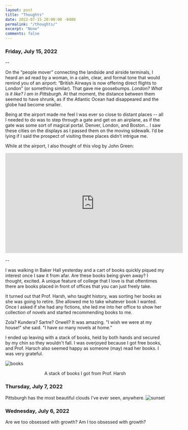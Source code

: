 ```yaml
---
layout: post
title: "Thoughts"
date: 2022-07-15 20:00:00 -0400
permalink: "/thoughts/"
excerpt: "None"
comments: false
---
```

### Friday, July 15, 2022
<p> -- </p>
On  the “people mover” connecting the landside and airside terminals, I heard an ad read by a woman, in a calm, clear, and formal tone that would remind you of an airport: “British Airways is now offering direct flights to London” (or something similar). That gave me goosebumps. 
<i>London? What is it like? I am in Pittsburgh. </i>
At that moment, the distance between them seemed to have shrunk, as if the Atlantic Ocean had disappeared and the globe had become smaller.  

Being at the airport made me feel I was ever so close to distant places -- all I needed to do was to step through a gate and get on an airplane, as if the gate was some sort of magical portal. Denver, London, and Boston... I saw these cities on the displays as I passed them on the moving sidewalk. I’d be lying if I said the prospect of visiting these places didn’t intrigue me. 

While at the airport, I also thought of this vlog by John Green:
<iframe width="560" height="315" src="https://www.youtube.com/embed/otQRgriAmfQ" title="YouTube video player" frameborder="0" allow="accelerometer; autoplay; clipboard-write; encrypted-media; gyroscope; picture-in-picture" allowfullscreen></iframe>

<p> -- </p>
I was walking in Baker Hall yesterday and a cart of books quickly piqued my interest once I saw it from afar. Are these books being given away? I thought, excited. A unique feature of college that I love is that oftentimes there are books placed in front of offices that you can just freely take.

It turned out that Prof. Harsh, who taught history, was sorting her books as she was going to retire. She allowed me to take whatever book I wanted. Once I asked if she had any fictions, she led me into her office to show her collection of novels and started recommending books to me. 

Zola? Kundera? Sartre? Orwell? It was amazing. "I wish we were at my house!" she said. "I have <i>so</i> many novels at home."

I ended up leaving with a stack of books, held by both hands and secured by my chin so they wouldn't fall. I was overjoyed because I got free books, and Prof. Harsch also seemed happy as someone (may) read her books. I was very grateful. 

![books](/assets/img/books.jpg)
<p style="text-align: center"> 
A stack of books I got from Prof. Harsh </p>


### Thursday, July 7, 2022
Pittsburgh has the most beautiful clouds I've ever seen, anywhere. 
![sunset](/assets/img/sunset.jpg)

### Wednesday, July 6, 2022
Are we too obsessed with growth? Am I too obsessed with growth?




